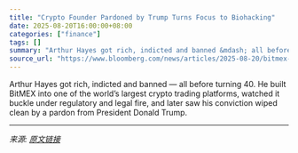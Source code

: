 ```yaml
---
title: "Crypto Founder Pardoned by Trump Turns Focus to Biohacking"
date: 2025-08-20T16:00:00+08:00
categories: ["finance"]
tags: []
summary: "Arthur Hayes got rich, indicted and banned &mdash; all before turning 40. He built BitMEX into one of the world’s largest crypto trading platforms, watched it buckle under regulatory and legal fire, a"
source_url: "https://www.bloomberg.com/news/articles/2025-08-20/bitmex-founder-pardoned-by-trump-joins-longevity-hacking-craze"
---
```


Arthur Hayes got rich, indicted and banned &mdash; all before turning 40. He built BitMEX into one of the world’s largest crypto trading platforms, watched it buckle under regulatory and legal fire, and later saw his conviction wiped clean by a pardon from President Donald Trump.

---

*来源: [原文链接](https://www.bloomberg.com/news/articles/2025-08-20/bitmex-founder-pardoned-by-trump-joins-longevity-hacking-craze)*
